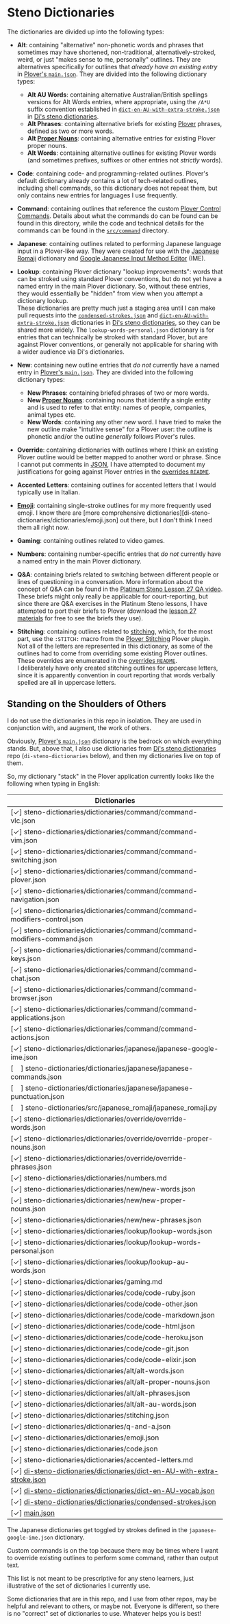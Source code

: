 # Steno Dictionaries

The dictionaries are divided up into the following types:

- **Alt**: containing "alternative" non-phonetic words and phrases that
  sometimes may have shortened, non-traditional, alternatively-stroked, weird,
  or just "makes sense to me, personally" outlines. They are alternatives
  specifically for outlines that _already have an existing entry_ in
  [Plover's `main.json`][Plover main.json]. They are divided into the following
  dictionary types:
    - **Alt AU Words**: containing alternative Australian/British spellings
      versions for Alt Words entries, where appropriate, using the `/A*U` suffix
      convention established in [`dict-en-AU-with-extra-stroke.json`][] in
      [Di's steno dictionaries][].
    - **Alt Phrases**: containing alternative briefs for existing [Plover][]
      phrases, defined as two or more words.
    - **Alt [Proper Nouns][]**: containing alternative entries for existing
      Plover proper nouns.
    - **Alt Words**: containing alternative outlines for existing Plover words
      (and sometimes prefixes, suffixes or other entries not _strictly_ words).

- **Code**: containing code- and programming-related outlines. Plover's default
  dictionary already contains a lot of tech-related outlines, including shell
  commands, so this dictionary does not repeat them, but only contains new
  entries for languages I use frequently.

- **Command**: containing outlines that reference the custom [Plover
  Control Commands][]. Details about what the commands do can be found can be
  found in this directory, while the code and technical details for the commands
  can be found in the [`src/command`][] directory.

- **Japanese**: containing outlines related to performing Japanese language
  input in a Plover-like way. They were created for use with the
  [Japanese Romaji][] dictionary and [Google Japanese Input Method Editor][]
  (IME).

- **Lookup**: containing Plover dictionary "lookup improvements": words that can
  be stroked using standard Plover conventions, but do not yet have a named
  entry in the main Plover dictionary. So, without these entries, they would
  essentially be "hidden" from view when you attempt a dictionary lookup.<br />
  These dictionaries are pretty much just a staging area until I can make pull
  requests into the [`condensed-strokes.json`][] and
  [`dict-en-AU-with-extra-stroke.json`][] dictionaries in
  [Di's steno dictionaries][], so they can be shared more widely. The
  `lookup-words-personal.json` dictionary is for entries that can technically be
  stroked with standard Plover, but are against Plover conventions, or generally
  not applicable for sharing with a wider audience via Di's dictionaries.

- **New**: containing new outline entries that _do not_ currently have a named
  entry in [Plover's `main.json`][Plover main.json]. They are divided into the
  following dictionary types:
  - **New Phrases**: containing briefed phrases of two or more words.
  - **New [Proper Nouns][]**: containing nouns that identify a single entity and
   is used to refer to that entity: names of people, companies, animal types
   etc.
  - **New Words**: containing any other _new_ word. I have tried to make the
    new outline make "intuitive sense" for a Plover user: the outline is
    phonetic and/or the outline _generally_ follows Plover's rules.

- **Override**: containing dictionaries with outlines where I think an existing
  Plover outline would be better mapped to another word or phrase. Since I
  cannot put comments in [JSON][], I have attempted to document my
  justifications for going against Plover entries in the [overrides `README`][].

- **Accented Letters**: containing outlines for accented letters that I would
  typically use in Italian.

- **[Emoji][]**: containing single-stroke outlines for my more frequently used
  emoji. I know there are
  [more comprehensive dictionaries][di-steno-dictionaries/dictionaries/emoji.json]
  out there, but I don't think I need them all right now.

- **Gaming**: containing outlines related to video games.

- **Numbers**: containing number-specific entries that _do not_ currently have
  a named entry in the main Plover dictionary.

- **Q&A**: containing briefs related to switching between different people or
   lines of questioning in a conversation. More information about the concept of
   Q&A can be found in the [Platinum Steno Lesson 27 QA video][].<br />
   These briefs might only really be applicable for court-reporting, but since
   there are Q&A exercises in the Platinum Steno lessons, I have attempted to
   port their briefs to Plover (download the
   [lesson 27 materials][Platinum Steno Lesson 27 lesson materials] for free to
   see the briefs they use).

- **Stitching**: containing outlines related to [stitching][], which, for the
   most part, use the `:STITCH:` macro from the [Plover Stitching][] Plover
   plugin.<br />
   Not all of the letters are represented in this dictionary, as some of the
   outlines had to come from overriding some existing Plover outlines.
   These overrides are enumerated in the [overrides `README`][].<br />
   I deliberately have only created stitching outlines for uppercase letters,
   since it is apparently convention in court reporting that words verbally
   spelled are all in uppercase letters.

## Standing on the Shoulders of Others

I do not use the dictionaries in this repo in isolation. They are used in
conjunction with, and augment, the work of others.

Obviously, [Plover's `main.json`][Plover main.json] dictionary is the bedrock on
which everything stands. But, above that, I also use dictionaries from
[Di's steno dictionaries][] repo (`di-steno-dictionaries` below), and then my
dictionaries live on top of them.

So, my dictionary "stack" in the Plover application currently looks like the
following when typing in English:

|                            Dictionaries                                      |
|------------------------------------------------------------------------------|
| [✓] steno-dictionaries/dictionaries/command/command-vlc.json                 |
| [✓] steno-dictionaries/dictionaries/command/command-vim.json                 |
| [✓] steno-dictionaries/dictionaries/command/command-switching.json           |
| [✓] steno-dictionaries/dictionaries/command/command-plover.json              |
| [✓] steno-dictionaries/dictionaries/command/command-navigation.json          |
| [✓] steno-dictionaries/dictionaries/command/command-modifiers-control.json   |
| [✓] steno-dictionaries/dictionaries/command/command-modifiers-command.json   |
| [✓] steno-dictionaries/dictionaries/command/command-keys.json                |
| [✓] steno-dictionaries/dictionaries/command/command-chat.json                |
| [✓] steno-dictionaries/dictionaries/command/command-browser.json             |
| [✓] steno-dictionaries/dictionaries/command/command-applications.json        |
| [✓] steno-dictionaries/dictionaries/command/command-actions.json             |
| [✓] steno-dictionaries/dictionaries/japanese/japanese-google-ime.json        |
| [&#8193;] steno-dictionaries/dictionaries/japanese/japanese-commands.json    |
| [&#8193;] steno-dictionaries/dictionaries/japanese/japanese-punctuation.json |
| [&#8193;] steno-dictionaries/src/japanese_romaji/japanese_romaji.py          |
| [✓] steno-dictionaries/dictionaries/override/override-words.json             |
| [✓] steno-dictionaries/dictionaries/override/override-proper-nouns.json      |
| [✓] steno-dictionaries/dictionaries/override/override-phrases.json           |
| [✓] steno-dictionaries/dictionaries/numbers.md                               |
| [✓] steno-dictionaries/dictionaries/new/new-words.json                       |
| [✓] steno-dictionaries/dictionaries/new/new-proper-nouns.json                |
| [✓] steno-dictionaries/dictionaries/new/new-phrases.json                     |
| [✓] steno-dictionaries/dictionaries/lookup/lookup-words.json                 |
| [✓] steno-dictionaries/dictionaries/lookup/lookup-words-personal.json        |
| [✓] steno-dictionaries/dictionaries/lookup/lookup-au-words.json              |
| [✓] steno-dictionaries/dictionaries/gaming.md                                |
| [✓] steno-dictionaries/dictionaries/code/code-ruby.json                      |
| [✓] steno-dictionaries/dictionaries/code/code-other.json                     |
| [✓] steno-dictionaries/dictionaries/code/code-markdown.json                  |
| [✓] steno-dictionaries/dictionaries/code/code-html.json                      |
| [✓] steno-dictionaries/dictionaries/code/code-heroku.json                    |
| [✓] steno-dictionaries/dictionaries/code/code-git.json                       |
| [✓] steno-dictionaries/dictionaries/code/code-elixir.json                    |
| [✓] steno-dictionaries/dictionaries/alt/alt-words.json                       |
| [✓] steno-dictionaries/dictionaries/alt/alt-proper-nouns.json                |
| [✓] steno-dictionaries/dictionaries/alt/alt-phrases.json                     |
| [✓] steno-dictionaries/dictionaries/alt/alt-au-words.json                    |
| [✓] steno-dictionaries/dictionaries/stitching.json                           |
| [✓] steno-dictionaries/dictionaries/q-and-a.json                             |
| [✓] steno-dictionaries/dictionaries/emoji.json                               |
| [✓] steno-dictionaries/dictionaries/code.json                                |
| [✓] steno-dictionaries/dictionaries/accented-letters.md                      |
| [✓] [di-steno-dictionaries/dictionaries/dict-en-AU-with-extra-stroke.json][] |
| [✓] [di-steno-dictionaries/dictionaries/dict-en-AU-vocab.json][]             |
| [✓] [di-steno-dictionaries/dictionaries/condensed-strokes.json][]            |
| [✓] [main.json][]                                                            |

The Japanese dictionaries get toggled by strokes defined in the
`japanese-google-ime.json` dictionary.

Custom commands is on the top because there may be times where I want to
override existing outlines to perform some command, rather than output text.

This list is not meant to be prescriptive for any steno learners, just
illustrative of the set of dictionaries I currently use.

Some dictionaries that are in this repo, and I use from other repos, may be
helpful and relevant to others, or maybe not. Everyone is different, so there is
no "correct" set of dictionaries to use. Whatever helps you is best!

[`condensed-strokes.json`]: https://github.com/didoesdigital/steno-dictionaries/blob/master/dictionaries/condensed-strokes.json
[`src/command`]: ../src/command
[Di's steno dictionaries]: https://github.com/didoesdigital/steno-dictionaries
[di-steno-dictionaries/dictionaries/condensed-strokes.json]: https://github.com/didoesdigital/steno-dictionaries/blob/master/dictionaries/condensed-strokes.json
[di-steno-dictionaries/dictionaries/dict-en-AU-vocab.json]: https://github.com/didoesdigital/steno-dictionaries/blob/master/dictionaries/dict-en-AU-vocab.json
[di-steno-dictionaries/dictionaries/dict-en-AU-with-extra-stroke.json]: https://github.com/didoesdigital/steno-dictionaries/blob/master/dictionaries/dict-en-AU-with-extra-stroke.json
[`dict-en-AU-with-extra-stroke.json`]: https://github.com/didoesdigital/steno-dictionaries/blob/master/dictionaries/dict-en-AU-with-extra-stroke.json
[Emoji]: https://en.wikipedia.org/wiki/Emoji
[Google Japanese Input Method Editor]: https://www.google.co.jp/ime/
[Japanese Romaji]: ../src/japanese_romaji
[JSON]: https://en.wikipedia.org/wiki/JSON
[main.json]: https://github.com/openstenoproject/plover/blob/master/plover/assets/main.json
[`overrides` directory]: ./overrides/
[overrides `README`]: ./overrides/README.md
[Platinum Steno]: https://www.youtube.com/channel/UC-bfgyMjBdFuzhuL4Ff6XqA
[Platinum Steno Lesson 27 lesson materials]: https://platinumsteno.com/downloads/theory-lesson-27/
[Platinum Steno Lesson 27 QA video]: https://www.youtube.com/watch?v=tEgaJ7hWIvg
[Plover]: http://www.openstenoproject.org/plover/
[Plover Control Commands]: https://github.com/openstenoproject/plover/wiki/Dictionary-Format#plover-control-commands
[Plover main.json]: https://github.com/openstenoproject/plover/blob/master/plover/assets/main.json
[Proper Nouns]: https://en.wikipedia.org/wiki/Proper_and_common_nouns
[Plover Stitching]: https://github.com/morinted/plover_stitching
[stitching]: http://ilovesteno.com/2015/03/12/theory-thursday-stitching/
[Vim]: https://www.vim.org/
